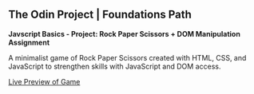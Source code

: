 ## The Odin Project | Foundations Path
**Javscript Basics - Project: Rock Paper Scissors + DOM Manipulation Assignment**

A minimalist game of Rock Paper Scissors created with HTML, CSS, and JavaScript to strengthen skills with JavaScript and DOM access. 

[Live Preview of Game](https://ashesx2.github.io/rock-paper-scissors/)
